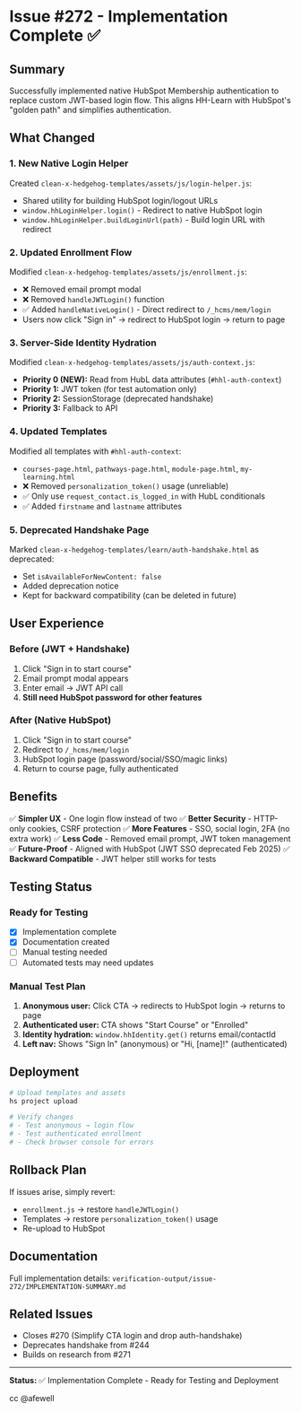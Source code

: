 # Issue #272 - Implementation Complete ✅

## Summary

Successfully implemented native HubSpot Membership authentication to replace custom JWT-based login flow. This aligns HH-Learn with HubSpot's "golden path" and simplifies authentication.

## What Changed

### 1. New Native Login Helper
Created `clean-x-hedgehog-templates/assets/js/login-helper.js`:
- Shared utility for building HubSpot login/logout URLs
- `window.hhLoginHelper.login()` - Redirect to native HubSpot login
- `window.hhLoginHelper.buildLoginUrl(path)` - Build login URL with redirect

### 2. Updated Enrollment Flow
Modified `clean-x-hedgehog-templates/assets/js/enrollment.js`:
- ❌ Removed email prompt modal
- ❌ Removed `handleJWTLogin()` function
- ✅ Added `handleNativeLogin()` - Direct redirect to `/_hcms/mem/login`
- Users now click "Sign in" → redirect to HubSpot login → return to page

### 3. Server-Side Identity Hydration
Modified `clean-x-hedgehog-templates/assets/js/auth-context.js`:
- **Priority 0 (NEW):** Read from HubL data attributes (`#hhl-auth-context`)
- **Priority 1:** JWT token (for test automation only)
- **Priority 2:** SessionStorage (deprecated handshake)
- **Priority 3:** Fallback to API

### 4. Updated Templates
Modified all templates with `#hhl-auth-context`:
- `courses-page.html`, `pathways-page.html`, `module-page.html`, `my-learning.html`
- ❌ Removed `personalization_token()` usage (unreliable)
- ✅ Only use `request_contact.is_logged_in` with HubL conditionals
- ✅ Added `firstname` and `lastname` attributes

### 5. Deprecated Handshake Page
Marked `clean-x-hedgehog-templates/learn/auth-handshake.html` as deprecated:
- Set `isAvailableForNewContent: false`
- Added deprecation notice
- Kept for backward compatibility (can be deleted in future)

## User Experience

### Before (JWT + Handshake)
1. Click "Sign in to start course"
2. Email prompt modal appears
3. Enter email → JWT API call
4. **Still need HubSpot password for other features**

### After (Native HubSpot)
1. Click "Sign in to start course"
2. Redirect to `/_hcms/mem/login`
3. HubSpot login page (password/social/SSO/magic links)
4. Return to course page, fully authenticated

## Benefits

✅ **Simpler UX** - One login flow instead of two
✅ **Better Security** - HTTP-only cookies, CSRF protection
✅ **More Features** - SSO, social login, 2FA (no extra work)
✅ **Less Code** - Removed email prompt, JWT token management
✅ **Future-Proof** - Aligned with HubSpot (JWT SSO deprecated Feb 2025)
✅ **Backward Compatible** - JWT helper still works for tests

## Testing Status

### Ready for Testing
- [x] Implementation complete
- [x] Documentation created
- [ ] Manual testing needed
- [ ] Automated tests may need updates

### Manual Test Plan
1. **Anonymous user:** Click CTA → redirects to HubSpot login → returns to page
2. **Authenticated user:** CTA shows "Start Course" or "Enrolled"
3. **Identity hydration:** `window.hhIdentity.get()` returns email/contactId
4. **Left nav:** Shows "Sign In" (anonymous) or "Hi, [name]!" (authenticated)

## Deployment

```bash
# Upload templates and assets
hs project upload

# Verify changes
# - Test anonymous → login flow
# - Test authenticated enrollment
# - Check browser console for errors
```

## Rollback Plan

If issues arise, simply revert:
- `enrollment.js` → restore `handleJWTLogin()`
- Templates → restore `personalization_token()` usage
- Re-upload to HubSpot

## Documentation

Full implementation details: `verification-output/issue-272/IMPLEMENTATION-SUMMARY.md`

## Related Issues

- Closes #270 (Simplify CTA login and drop auth-handshake)
- Deprecates handshake from #244
- Builds on research from #271

---

**Status:** ✅ Implementation Complete - Ready for Testing and Deployment

cc @afewell

